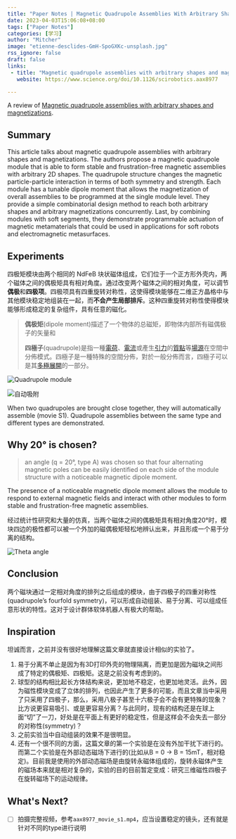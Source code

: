 ```yaml
---
title: "Paper Notes | Magnetic Quadrupole Assemblies With Arbitrary Shapes and Magnetizations"
date: 2023-04-03T15:06:08+08:00
tags: ["Paper Notes"]
categories: [学习]
author: "Mitcher"
image: "etienne-desclides-GmH-SpoGXKc-unsplash.jpg"
rss_ignore: false
draft: false
links:
 - title: "Magnetic quadrupole assemblies with arbitrary shapes and magnetizations"
   website: https://www.science.org/doi/10.1126/scirobotics.aax8977

---
```


A review of [Magnetic quadrupole assemblies with arbitrary shapes and magnetizations](https://www.science.org/doi/10.1126/scirobotics.aax8977).

## Summary


This article talks about magnetic quadrupole assemblies with arbitrary shapes and magnetizations. The authors propose a magnetic quadrupole module that is able to form stable and frustration-free magnetic assemblies with arbitrary 2D shapes. The quadrupole structure changes the magnetic particle-particle interaction in terms of both symmetry and strength. Each module has a tunable dipole moment that allows the magnetization of overall assemblies to be programmed at the single module level. They provide a simple combinatorial design method to reach both arbitrary shapes and arbitrary magnetizations concurrently. Last, by combining modules with soft segments, they demonstrate programmable actuation of magnetic metamaterials that could be used in applications for soft robots and electromagnetic metasurfaces.

## Experiments

四极矩模块由两个相同的 NdFeB 块状磁体组成，它们位于一个正方形外壳内，两个磁体之间的偶极矩具有相对角度。通过改变两个磁体之间的相对角度，可以调节**偶极**和**四极项**。四极项具有四重旋转对称性，这使得模块能够在二维正方晶格中与其他模块稳定地组装在一起，而**不会产生局部排斥**。这种四重旋转对称性使得模块能够形成稳定的复杂组件，具有任意的磁化。

> **偶极矩**(dipole moment)描述了一个物体的总磁矩，即物体内部所有磁偶极子的矢量和
>
> **四極子**(quadrupole)是指一種[電荷](https://zh.wikipedia.org/wiki/電荷)、[電流](https://zh.wikipedia.org/wiki/電流)或產生[引力](https://zh.wikipedia.org/wiki/引力)的[質點](https://zh.wikipedia.org/wiki/質點)等[場源](https://zh.wikipedia.org/wiki/場_(物理))在空間中分佈模式。四極子是一種特殊的空間分佈，對於一般分佈而言，四極子可以是其[多極展開](https://zh.wikipedia.org/wiki/多極展開)的一部分。



![Quadrupole module](https://mitcher-1316637614.cos.ap-nanjing.myqcloud.com/test/image-20230403153927694.png)

![自动吸附](https://mitcher-1316637614.cos.ap-nanjing.myqcloud.com/test/image-20230403161503052.png)

When two quadrupoles are brought close together, they will automatically assemble (movie S1). Quadrupole assemblies between the same type and different types are demonstrated. 

## Why 20° is chosen?

> an angle (q = 20°, type A) was chosen so that four alternating magnetic poles can be easily identified on each side of the module structure with a noticeable magnetic dipole moment. 

The presence of a noticeable magnetic dipole moment allows the module to respond to external magnetic fields and interact with other modules to form stable and frustration-free magnetic assemblies.

经过统计性研究和大量的仿真，当两个磁体之间的偶极矩具有相对角度20°时，模块四边的极性都可以被一个外加的磁偶极矩轻松地辨认出来，并且形成一个易于分离的结构。

![Theta angle](https://mitcher-1316637614.cos.ap-nanjing.myqcloud.com/test/image-20230403163552293.png)



## Conclusion

两个磁块通过一定相对角度的排列之后组成的模块，由于四极子的四重对称性(quadrupole’s fourfold symmetry)，可以形成自动组装、易于分离、可以组成任意形状的特性。这对于设计群体软体机器人有极大的帮助。

## Inspiration

坦诚而言，之前并没有很好地理解这篇文章就直接设计相似的实验了。

1. 易于分离不单止是因为有3D打印外壳的物理隔离，而更加是因为磁块之间形成了特定的偶极矩、四极矩。这是之前没有考虑到的。
2. 球型的结构相比起长方体结构来说，更加地不稳定，也更加地灵活。此外，因为磁性模块变成了立体的排列，也因此产生了更多的可能，而且文章当中采用了只采用了四极子，那么，采用八极子甚至十六极子会不会有更特殊的现象？比方说更容易吸引、或是更容易分离？与此同时，现有的结构还是在球上面“切”了一刀，好处是在平面上有更好的稳定性，但是这样会不会失去一部分的对称性(symmetry)？
3. 之前实验当中自动组装的效果不是很明显。
4. 还有一个很不同的方面，这篇文章的第一个实验是在没有外加干扰下进行的。而第二个实验是在外部动态磁场下进行的(比如从B = 0 → B = 15mT，相对稳定)。目前我是使用的外部动态磁场是由旋转永磁体组成的，旋转永磁体产生的磁场本来就是相对复杂的，实验的目的目前暂定变成：研究三维磁性四极子在旋转磁场下的运动规律。

## What's Next?

- [ ] 拍摄完整视频，参考`aax8977_movie_s1.mp4`，应当设置稳定的镜头，还有就是针对不同的type进行说明
